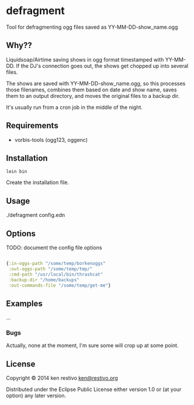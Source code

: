 # defragment

Tool for defragmenting ogg files saved as YY-MM-DD-show_name.ogg

## Why??

Liquidsoap/Airtime saving shows in ogg format timestamped with YY-MM-DD. If the DJ's connection goes out, the shows get chopped up into several files. 

The shows are saved with YY-MM-DD-show_name.ogg, so this processes those filenames, combines them based on date and show name, saves them to an output directory, and moves the original files to a backup dir.

It's usually run from a cron job in the middle of the night.

## Requirements
* vorbis-tools (ogg123, oggenc)

## Installation

	lein bin

Create the installation file.

## Usage

  ./defragment config.edn

## Options

TODO: document the config file options

```clojure

{:in-oggs-path "/some/temp/borkenoggs"
 :out-oggs-path "/some/temp/tmp/"
 :cmd-path "/usr/local/bin/thrashcat"
 :backup-dir "/home/backups"
 :out-commands-file "/some/temp/get-me"}
```

## Examples

...

### Bugs

Actually, none at the moment, I'm sure some will crop up at some point.



## License

Copyright © 2014 ken restivo <ken@restivo.org>

Distributed under the Eclipse Public License either version 1.0 or (at
your option) any later version.
